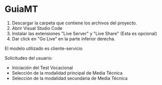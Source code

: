 # GuiaMT

1. Descargar la carpeta que contiene los archivos del proyecto.
2. Abrir Visual Studio Code
3. Instalar las extensiones "Live Server" y "Live Share" (Esta es opcional)
4. Dar click en "Go Live" en la parte inferior derecha.

El modelo utilizado es cliente-servicio

Solicitudes del usuario:

- Iniciación del Test Vocacional
- Selección de la modalidad principal de Media Técnica
- Selección de la modalidad secundaria de Media Técnica

